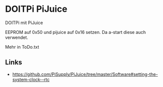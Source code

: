 # DOITPi PiJuice

DOITPi mit PiJuice

EEPROM auf 0x50 und pijuice auf 0x16 setzen. Da a-start diese auch verwendet.

Mehr in ToDo.txt

## Links

* https://github.com/PiSupply/PiJuice/tree/master/Software#setting-the-system-clock--rtc
